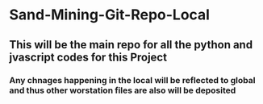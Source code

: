 # Sand-Mining-Git-Repo-Local
## This will be the main repo for all the python and jvascript codes for this Project
### Any chnages happening in the local will be reflected to global and thus other worstation files are also will be deposited

